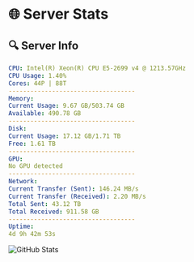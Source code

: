 # 🌐 Server Stats
## 🔍 Server Info
```yaml
CPU: Intel(R) Xeon(R) CPU E5-2699 v4 @ 1213.57GHz
CPU Usage: 1.40%
Cores: 44P | 88T
-----------------------------------
Memory:
Current Usage: 9.67 GB/503.74 GB
Available: 490.78 GB
-----------------------------------
Disk:
Current Usage: 17.12 GB/1.71 TB
Free: 1.61 TB
-----------------------------------
GPU:
No GPU detected
-----------------------------------
Network:
Current Transfer (Sent): 146.24 MB/s
Current Transfer (Received): 2.20 MB/s
Total Sent: 43.12 TB
Total Received: 911.58 GB
-----------------------------------
Uptime:
4d 9h 42m 53s
```
![GitHub Stats](https://img.shields.io/badge/Updated-2025-02-12_08:26:11-blue)